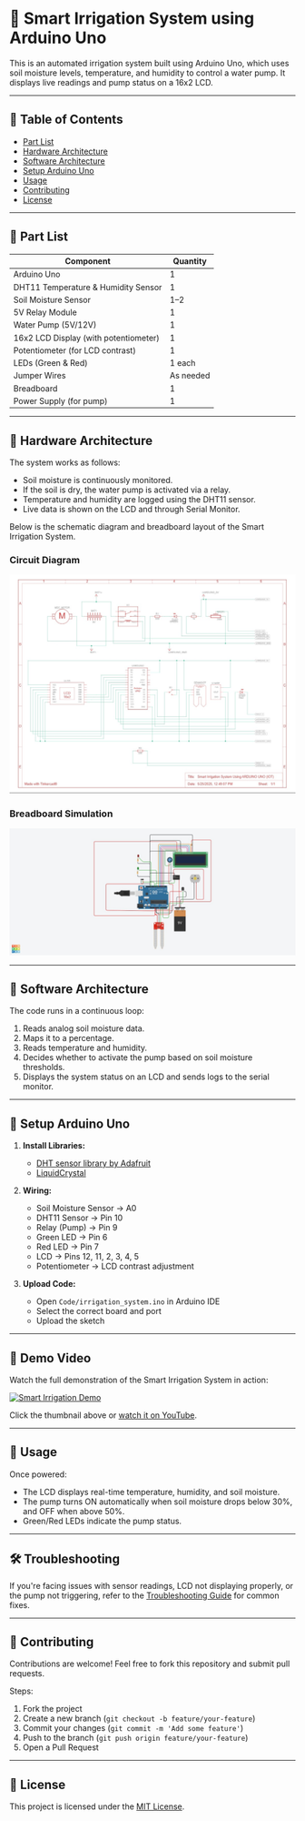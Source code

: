# 🌱 Smart Irrigation System using Arduino Uno

This is an automated irrigation system built using Arduino Uno, which uses soil moisture levels, temperature, and humidity to control a water pump. It displays live readings and pump status on a 16x2 LCD.

---

## 📜 Table of Contents

- [Part List](#part-list)
- [Hardware Architecture](#hardware-architecture)
- [Software Architecture](#software-architecture)
- [Setup Arduino Uno](#setup-arduino-uno)
- [Usage](#usage)
- [Contributing](#contributing)
- [License](#license)

---

## 🧰 Part List

| Component                  | Quantity |
|---------------------------|----------|
| Arduino Uno               | 1        |
| DHT11 Temperature & Humidity Sensor | 1 |
| Soil Moisture Sensor      | 1–2      |
| 5V Relay Module           | 1        |
| Water Pump (5V/12V)       | 1        |
| 16x2 LCD Display (with potentiometer) | 1 |
| Potentiometer (for LCD contrast) | 1 |
| LEDs (Green & Red)        | 1 each   |
| Jumper Wires              | As needed|
| Breadboard                | 1        |
| Power Supply (for pump)   | 1        |

---

## 🧩 Hardware Architecture

The system works as follows:

- Soil moisture is continuously monitored.
- If the soil is dry, the water pump is activated via a relay.
- Temperature and humidity are logged using the DHT11 sensor.
- Live data is shown on the LCD and through Serial Monitor.

Below is the schematic diagram and breadboard layout of the Smart Irrigation System.

### Circuit Diagram
![Circuit Diagram](images/circuit-diagram.jpg)

### Breadboard Simulation
![Breadboard View](images/breadboard-view.jpg)

---

## 🧠 Software Architecture

The code runs in a continuous loop:

1. Reads analog soil moisture data.
2. Maps it to a percentage.
3. Reads temperature and humidity.
4. Decides whether to activate the pump based on soil moisture thresholds.
5. Displays the system status on an LCD and sends logs to the serial monitor.

---

## 🔌 Setup Arduino Uno

1. **Install Libraries:**
   - [DHT sensor library by Adafruit](https://github.com/adafruit/DHT-sensor-library)
   - [LiquidCrystal](https://www.arduino.cc/en/Reference/LiquidCrystal)

2. **Wiring:**
   - Soil Moisture Sensor → A0
   - DHT11 Sensor → Pin 10
   - Relay (Pump) → Pin 9
   - Green LED → Pin 6
   - Red LED → Pin 7
   - LCD → Pins 12, 11, 2, 3, 4, 5
   - Potentiometer → LCD contrast adjustment

3. **Upload Code:**
   - Open `Code/irrigation_system.ino` in Arduino IDE
   - Select the correct board and port
   - Upload the sketch

---

## 🎥 Demo Video

Watch the full demonstration of the Smart Irrigation System in action:

[![Smart Irrigation Demo](https://i.ytimg.com/vi/62pj2NatNvk/hqdefault.jpg)](https://www.youtube.com/watch?v=62pj2NatNvk)

Click the thumbnail above or [watch it on YouTube](https://www.youtube.com/watch?v=62pj2NatNvk).

---

## 🚀 Usage

Once powered:

- The LCD displays real-time temperature, humidity, and soil moisture.
- The pump turns ON automatically when soil moisture drops below 30%, and OFF when above 50%.
- Green/Red LEDs indicate the pump status.

---

## 🛠️ Troubleshooting

If you're facing issues with sensor readings, LCD not displaying properly, or the pump not triggering, refer to the [Troubleshooting Guide](troubleshooting.md) for common fixes.

---

## 🤝 Contributing

Contributions are welcome! Feel free to fork this repository and submit pull requests.

Steps:
1. Fork the project
2. Create a new branch (`git checkout -b feature/your-feature`)
3. Commit your changes (`git commit -m 'Add some feature'`)
4. Push to the branch (`git push origin feature/your-feature`)
5. Open a Pull Request

---

## 📄 License

This project is licensed under the [MIT License](LICENSE).
